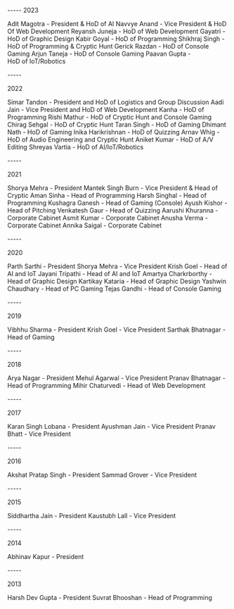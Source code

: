 \-----
2023

Adit Magotra - President & HoD of AI
Navvye Anand - Vice President & HoD Of Web Development
Reyansh Juneja - HoD of Web Development
Gayatri - HoD of Graphic Design
Kabir Goyal - HoD of Programming
Shikhraj Singh - HoD of Programming & Cryptic Hunt
Gerick Razdan - HoD of Console Gaming
Arjun Taneja - HoD of Console Gaming
Paavan Gupta - HoD of IoT/Robotics

\-----

2022

Simar Tandon - President and HoD of Logistics and Group Discussion
Aadi Jain - Vice President and HoD of Web Development
Kanha - HoD of Programming
Rishi Mathur - HoD of Cryptic Hunt and Console Gaming
Chirag Sehgal - HoD of Cryptic Hunt
Taran Singh - HoD of Gaming
Dhimant Nath - HoD of Gaming
Inika Harikrishnan - HoD of Quizzing
Arnav Whig - HoD of Audio Engineering and Cryptic Hunt
Aniket Kumar - HoD of A/V Editing
Shreyas Vartia - HoD of AI/IoT/Robotics

\-----

2021

Shorya Mehra - President
Mantek Singh Burn - Vice President & Head of Cryptic
Aman Sinha - Head of Programming
Harsh Singhal - Head of Programming
Kushagra Ganesh - Head of Gaming (Console)
Ayush Kishor - Head of Pitching
Venkatesh Gaur - Head of Quizzing
Aarushi Khuranna - Corporate Cabinet
Asmit Kumar - Corporate Cabinet
Anusha Verma - Corporate Cabinet
Annika Saigal - Corporate Cabinet

\-----

2020

Parth Sarthi - President
Shorya Mehra - Vice President
Krish Goel - Head of AI and IoT
Jayani Tripathi - Head of AI and IoT
Amartya Charkrborthy - Head of Graphic Design
Kartikay Kataria - Head of Graphic Design
Yashwin Chaudhary - Head of PC Gaming
Tejas Gandhi - Head of Console Gaming

\-----

2019

Vibhhu Sharma - President
Krish Goel - Vice President
Sarthak Bhatnagar - Head of Gaming

\-----

2018

Arya Nagar - President
Mehul Agarwal - Vice President
Pranav Bhatnagar - Head of Programming
Mihir Chaturvedi - Head of Web Development

\-----

2017

Karan Singh Lobana - President
Ayushman Jain - Vice President
Pranav Bhatt - Vice President

\-----

2016

Akshat Pratap Singh - President
Sammad Grover - Vice President

\-----

2015

Siddhartha Jain - President
Kaustubh Lall - Vice President

\-----

2014

Abhinav Kapur - President

\-----

2013

Harsh Dev Gupta - President
Suvrat Bhooshan - Head of Programming
